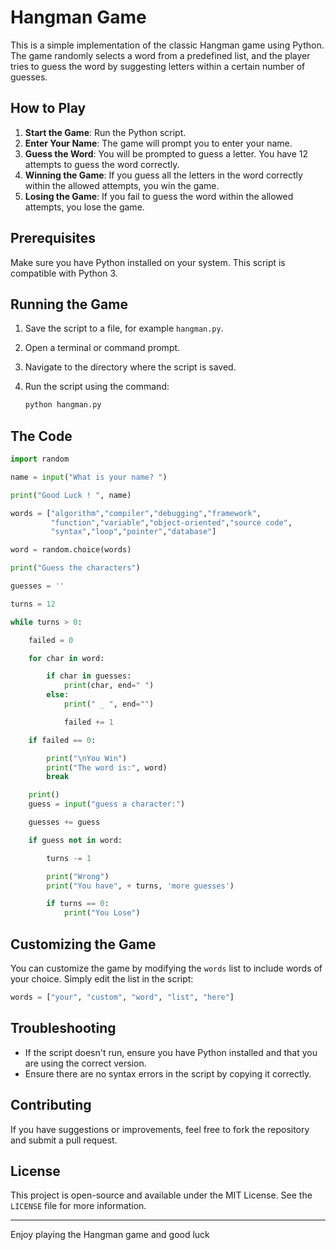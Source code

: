 # Hangman Game

This is a simple implementation of the classic Hangman game using Python. The game randomly selects a word from a predefined list, and the player tries to guess the word by suggesting letters within a certain number of guesses.

## How to Play

1. **Start the Game**: Run the Python script.
2. **Enter Your Name**: The game will prompt you to enter your name.
3. **Guess the Word**: You will be prompted to guess a letter. You have 12 attempts to guess the word correctly.
4. **Winning the Game**: If you guess all the letters in the word correctly within the allowed attempts, you win the game.
5. **Losing the Game**: If you fail to guess the word within the allowed attempts, you lose the game.

## Prerequisites

Make sure you have Python installed on your system. This script is compatible with Python 3.

## Running the Game

1. Save the script to a file, for example `hangman.py`.
2. Open a terminal or command prompt.
3. Navigate to the directory where the script is saved.
4. Run the script using the command:

    ```sh
    python hangman.py
    ```

## The Code

```python
import random

name = input("What is your name? ")

print("Good Luck ! ", name)

words = ["algorithm","compiler","debugging","framework",
         "function","variable","object-oriented","source code",
         "syntax","loop","pointer","database"]

word = random.choice(words)

print("Guess the characters")

guesses = ''

turns = 12

while turns > 0:

    failed = 0

    for char in word:

        if char in guesses:
            print(char, end=" ")
        else:
            print(" _ ", end="")

            failed += 1

    if failed == 0:

        print("\nYou Win")
        print("The word is:", word)
        break

    print()
    guess = input("guess a character:")

    guesses += guess

    if guess not in word:

        turns -= 1

        print("Wrong")
        print("You have", + turns, 'more guesses')

        if turns == 0:
            print("You Lose")
```

## Customizing the Game

You can customize the game by modifying the `words` list to include words of your choice. Simply edit the list in the script:

```python
words = ["your", "custom", "word", "list", "here"]
```

## Troubleshooting

- If the script doesn't run, ensure you have Python installed and that you are using the correct version.
- Ensure there are no syntax errors in the script by copying it correctly.

## Contributing

If you have suggestions or improvements, feel free to fork the repository and submit a pull request.

## License

This project is open-source and available under the MIT License. See the `LICENSE` file for more information.

---

Enjoy playing the Hangman game and good luck

